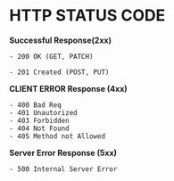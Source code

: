 # HTTP STATUS CODE

**Successful Response(2xx)**

    - 200 OK (GET, PATCH)
  
    - 201 Created (POST, PUT)

 **CLIENT ERROR Response (4xx)**

    - 400 Bad Req
    - 401 Unautorized
    - 403 Forbidden
    - 404 Not Found
    - 405 Method not Allowed

**Server Error Response (5xx)**

    - 500 Internal Server Error